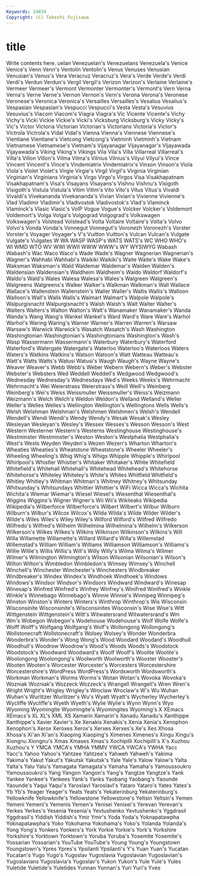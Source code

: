 ```yaml
---
Keywords: 24834 
Copyright: (C) Takeshi Fujisawa
---
```


# title

Write contents here.
uelan Venezuelan's Venezuelans
Venezuela's Venice Venice's Venn Venn's Ventolin Ventolin's Venus Venuses Venusian
Venusian's Venus's Vera Veracruz Veracruz's Vera's Verde Verde's Verdi Verdi's
Verdun Verdun's Vergil Vergil's Verizon Verizon's Verlaine Verlaine's Vermeer Vermeer's
Vermont Vermonter Vermonter's Vermont's Vern Verna Verna's Verne Verne's Vernon
Vernon's Vern's Verona Verona's Veronese Veronese's Veronica Veronica's Versailles Versailles's
Vesalius Vesalius's Vespasian Vespasian's Vespucci Vespucci's Vesta Vesta's Vesuvius Vesuvius's
Viacom Viacom's Viagra Viagra's Vic Vicente Vicente's Vichy Vichy's Vicki
Vickie Vickie's Vicki's Vicksburg Vicksburg's Vicky Vicky's Vic's Victor Victoria
Victorian Victorian's Victorians Victoria's Victor's Victrola Victrola's Vidal Vidal's Vienna
Vienna's Viennese Viennese's Vientiane Vientiane's Vietcong Vietcong's Vietminh Vietminh's Vietnam
Vietnamese Vietnamese's Vietnam's Vijayanagar Vijayanagar's Vijayawada Vijayawada's Viking Viking's Vikings
Vila Vila's Villa Villarreal Villarreal's Villa's Villon Villon's Vilma Vilma's
Vilnius Vilnius's Vilyui Vilyui's Vince Vincent Vincent's Vince's Vindemiatrix Vindemiatrix's
Vinson Vinson's Viola Viola's Violet Violet's Virgie Virgie's Virgil Virgil's
Virginia Virginian Virginian's Virginians Virginia's Virgo Virgo's Virgos Visa Visakhapatnam
Visakhapatnam's Visa's Visayans Visayans's Vishnu Vishnu's Visigoth Visigoth's Vistula Vistula's
Vitim Vitim's Vito Vito's Vitus Vitus's Vivaldi Vivaldi's Vivekananda Vivekananda's
Vivian Vivian's Vivienne Vivienne's Vlad Vladimir Vladimir's Vladivostok Vladivostok's Vlad's
Vlaminck Vlaminck's Vlasic Vlasic's VoIP Vogue Vogue's Volcker Volcker's Voldemort
Voldemort's Volga Volga's Volgograd Volgograd's Volkswagen Volkswagen's Volstead Volstead's Volta
Voltaire Voltaire's Volta's Volvo Volvo's Vonda Vonda's Vonnegut Vonnegut's Voronezh
Voronezh's Vorster Vorster's Voyager Voyager's V's Vuitton Vuitton's Vulcan Vulcan's
Vulgate Vulgate's Vulgates W WA WASP WASP's WATS WATS's WC
WHO WHO's WI WMD WTO WV WWI WWII WWW WWW's
WY WYSIWYG Wabash Wabash's Wac Waco Waco's Wade Wade's Wagner
Wagnerian Wagnerian's Wagner's Wahhabi Wahhabi's Waikiki Waikiki's Waite Waite's Wake
Wake's Waksman Waksman's Wald Waldemar Waldemar's Walden Walden's Waldensian Waldensian's
Waldheim Waldheim's Waldo Waldorf Waldorf's Waldo's Wald's Wales Walesa Walesa's
Wales's Walgreen Walgreen's Walgreens Walgreens's Walker Walker's Walkman Walkman's Wall
Wallace Wallace's Wallenstein Wallenstein's Waller Waller's Wallis Wallis's Walloon Walloon's
Wall's Walls Walls's Walmart Walmart's Walpole Walpole's Walpurgisnacht Walpurgisnacht's Walsh
Walsh's Walt Walter Walter's Walters Walters's Walton Walton's Walt's Wanamaker
Wanamaker's Wanda Wanda's Wang Wang's Wankel Wankel's Ward Ward's Ware
Ware's Warhol Warhol's Waring Waring's Warner Warner's Warren Warren's Warsaw
Warsaw's Warwick Warwick's Wasatch Wasatch's Wash Washington Washingtonian Washingtonian's Washingtonians
Washington's Wash's Wasp Wassermann Wassermann's Waterbury Waterbury's Waterford Waterford's Watergate
Watergate's Waterloo Waterloo's Waterloos Waters Waters's Watkins Watkins's Watson Watson's
Watt Watteau Watteau's Watt's Watts Watts's Watusi Watusi's Waugh Waugh's
Wayne Wayne's Weaver Weaver's Webb Webb's Weber Webern Webern's Weber's
Webster Webster's Websters Wed Weddell Weddell's Wedgwood Wedgwood's Wednesday Wednesday's
Wednesdays Wed's Weeks Weeks's Wehrmacht Wehrmacht's Wei Weierstrass Weierstrass's Weill
Weill's Weinberg Weinberg's Wei's Weiss Weissmuller Weissmuller's Weiss's Weizmann Weizmann's
Welch Welch's Weldon Weldon's Welland Welland's Weller Weller's Welles Welles's
Wellington Wellington's Wellingtons Wells Wells's Welsh Welshman Welshman's Welshmen Welshmen's
Welsh's Wendell Wendell's Wendi Wendi's Wendy Wendy's Wesak Wesak's Wesley
Wesleyan Wesleyan's Wesley's Wessex Wessex's Wesson Wesson's West Western Westerner
Western's Westerns Westinghouse Westinghouse's Westminster Westminster's Weston Weston's Westphalia Westphalia's
West's Wests Weyden Weyden's Wezen Wezen's Wharton Wharton's Wheaties Wheaties's
Wheatstone Wheatstone's Wheeler Wheeler's Wheeling Wheeling's Whig Whig's Whigs Whipple
Whipple's Whirlpool Whirlpool's Whistler Whistler's Whitaker Whitaker's White Whitefield Whitefield's
Whitehall Whitehall's Whitehead Whitehead's Whitehorse Whitehorse's Whiteley Whiteley's White's Whites
Whitfield Whitfield's Whitley Whitley's Whitman Whitman's Whitney Whitney's Whitsunday Whitsunday's
Whitsundays Whittier Whittier's WiFi Wicca Wicca's Wichita Wichita's Wiemar Wiemar's
Wiesel Wiesel's Wiesenthal Wiesenthal's Wiggins Wiggins's Wigner Wigner's Wii Wii's
Wikileaks Wikipedia Wikipedia's Wilberforce Wilberforce's Wilbert Wilbert's Wilbur Wilburn Wilburn's
Wilbur's Wilcox Wilcox's Wilda Wilda's Wilde Wilder Wilder's Wilde's Wiles
Wiles's Wiley Wiley's Wilford Wilford's Wilfred Wilfredo Wilfredo's Wilfred's Wilhelm
Wilhelmina Wilhelmina's Wilhelm's Wilkerson Wilkerson's Wilkes Wilkes's Wilkins Wilkinson Wilkinson's
Wilkins's Will Willa Willamette Willamette's Willard Willard's Willa's Willemstad Willemstad's
William William's Williams Williamson Williamson's Williams's Willie Willie's Willis Willis's
Will's Willy Willy's Wilma Wilma's Wilmer Wilmer's Wilmington Wilmington's Wilson
Wilsonian Wilsonian's Wilson's Wilton Wilton's Wimbledon Wimbledon's Wimsey Wimsey's Winchell
Winchell's Winchester Winchester's Winchesters Windbreaker Windbreaker's Windex Windex's Windhoek Windhoek's
Windows Windows's Windsor Windsor's Windsors Windward Windward's Winesap Winesap's Winfred
Winfred's Winfrey Winfrey's Winifred Winifred's Winkle Winkle's Winnebago Winnebago's Winnie
Winnie's Winnipeg Winnipeg's Winston Winston's Winters Winters's Winthrop Winthrop's Wis
Wisconsin Wisconsinite Wisconsinite's Wisconsinites Wisconsin's Wise Wise's Witt Wittgenstein Wittgenstein's
Witt's Witwatersrand Witwatersrand's Wm Wm's Wobegon Wobegon's Wodehouse Wodehouse's Wolf
Wolfe Wolfe's Wolff Wolff's Wolfgang Wolfgang's Wolf's Wollongong Wollongong's Wollstonecraft
Wollstonecraft's Wolsey Wolsey's Wonder Wonderbra Wonderbra's Wonder's Wong Wong's Wood
Woodard Woodard's Woodhull Woodhull's Woodrow Woodrow's Wood's Woods Woods's Woodstock
Woodstock's Woodward Woodward's Woolf Woolf's Woolite Woolite's Woolongong Woolongong's Woolworth
Woolworth's Wooster Wooster's Wooten Wooten's Worcester Worcester's Worcesters Worcestershire Worcestershire's
WordPress WordPress's Wordsworth Wordsworth's Workman Workman's Worms Worms's Wotan Wotan's
Wovoka Wovoka's Wozniak Wozniak's Wozzeck Wozzeck's Wrangell Wrangell's Wren Wren's
Wright Wright's Wrigley Wrigley's Wroclaw Wroclaw's W's Wu Wuhan Wuhan's
Wurlitzer Wurlitzer's Wu's Wyatt Wyatt's Wycherley Wycherley's Wycliffe Wycliffe's Wyeth
Wyeth's Wylie Wylie's Wynn Wynn's Wyo Wyoming Wyomingite Wyomingite's Wyomingites
Wyoming's X XEmacs XEmacs's XL XL's XML XS Xamarin Xamarin's
Xanadu Xanadu's Xanthippe Xanthippe's Xavier Xavier's Xe Xenakis Xenakis's Xenia
Xenia's Xenophon Xenophon's Xerox Xeroxes Xerox's Xerxes Xerxes's Xe's Xes
Xhosa Xhosa's Xi'an Xi'an's Xiaoping Xiaoping's Ximenes Ximenes's Xingu Xingu's
Xiongnu Xiongnu's Xmas Xmases Xmas's Xochipilli Xochipilli's X's Xuzhou Xuzhou's
Y YMCA YMCA's YMHA YMMV YWCA YWCA's YWHA Yacc Yacc's
Yahoo Yahoo's Yahtzee Yahtzee's Yahweh Yahweh's Yakima Yakima's Yakut Yakut's
Yakutsk Yakutsk's Yale Yale's Yalow Yalow's Yalta Yalta's Yalu Yalu's
Yamagata Yamagata's Yamaha Yamaha's Yamoussoukro Yamoussoukro's Yang Yangon Yangon's Yang's
Yangtze Yangtze's Yank Yankee Yankee's Yankees Yank's Yanks Yaobang Yaobang's
Yaounde Yaounde's Yaqui Yaqui's Yaroslavl Yaroslavl's Yataro Yataro's Yates Yates's
Yb Yb's Yeager Yeager's Yeats Yeats's Yekaterinburg Yekaterinburg's Yellowknife Yellowknife's
Yellowstone Yellowstone's Yeltsin Yeltsin's Yemen Yemeni Yemeni's Yemenis Yemen's Yenisei
Yenisei's Yerevan Yerevan's Yerkes Yerkes's Yesenia Yesenia's Yevtushenko Yevtushenko's Yggdrasil
Yggdrasil's Yiddish Yiddish's Ymir Ymir's Yoda Yoda's Yoknapatawpha Yoknapatawpha's Yoko
Yokohama Yokohama's Yoko's Yolanda Yolanda's Yong Yong's Yonkers Yonkers's York
Yorkie Yorkie's York's Yorkshire Yorkshire's Yorktown Yorktown's Yoruba Yoruba's Yosemite
Yosemite's Yossarian Yossarian's YouTube YouTube's Young Young's Youngstown Youngstown's Ypres
Ypres's Ypsilanti Ypsilanti's Y's Yuan Yuan's Yucatan Yucatan's Yugo Yugo's
Yugoslav Yugoslavia Yugoslavian Yugoslavian's Yugoslavians Yugoslavia's Yugoslav's Yukon Yukon's Yule
Yule's Yules Yuletide Yuletide's Yuletides Yunnan Yunnan's Yuri Yuri's Yves
